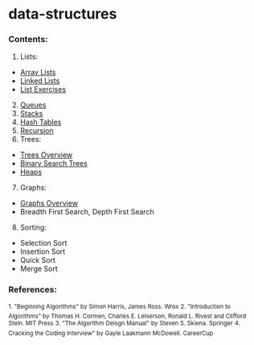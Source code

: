 # data-structures

### Contents:
1. Lists:
- [Array Lists](https://github.com/arisonl/data-structures/edit/master/README.md)
- [Linked Lists](https://github.com/arisonl/data-structures/blob/master/linked_list.ipynb)
- [List Exercises](https://github.com/arisonl/data-structures/blob/master/list_exercises.ipynb)
2. [Queues](https://github.com/arisonl/data-structures/blob/master/queue.ipynb)
3. [Stacks](https://github.com/arisonl/data-structures/blob/master/stack.ipynb)
4. [Hash Tables](https://github.com/arisonl/data-structures/blob/master/hash_table.ipynb)
5. [Recursion](https://github.com/arisonl/data-structures/blob/master/recursion.ipynb)
6. Trees:
- [Trees Overview](https://github.com/arisonl/data-structures/blob/master/trees_overview.ipynb)
- [Binary Search Trees](https://github.com/arisonl/data-structures/blob/master/binary_search_tree.ipynb)
- [Heaps](https://github.com/arisonl/data-structures/blob/master/heap.ipynb)
7. Graphs: 
- [Graphs Overview](https://github.com/arisonl/data-structures/blob/master/graphs-overview.ipynb)
- Breadth First Search, Depth First Search
8. Sorting:
- Selection Sort
- Insertion Sort
- Quick Sort
- Merge Sort


### References:
<sup>1. "Beginning Algorithms" by Simon Harris, James Ross. Wrox</sup>
<sup>2. "Introduction to Algorithms" by Thomas H. Cormen, Charles E. Leiserson, Ronald L. Rivest and Clifford Stein. MIT Press</sup>
<sup> 3. "The Algorithm Deisgn Manual" by Steven S. Skiena. Springer</sup>
<sup> 4. Cracking the Coding Interview" by Gayle Laakmann McDowell. CareerCup</sup>
